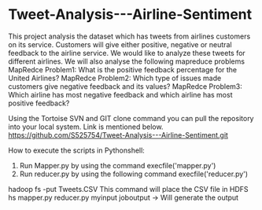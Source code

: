 # Tweet-Analysis---Airline-Sentiment
This project analysis the dataset which has tweets from airlines customers on its service.
Customers will give either positive, negative or neutral feedback to the airline service. We would like to analyze these tweets for different airlines.
We will also analyse the following mapreduce problems
MapRedce Problem1:
What is the positive feedback percentage for the United Airlines?
MapRedce Problem2:
Which type of issues made customers give negative feedback and its values?
MapRedce Problem3:
Which airline has most negative feedback and which airline has most positive feedback?

Using the Tortoise SVN and GIT clone command you can pull the repository into your local system. Link is mentioned below.
https://github.com/S525754/Tweet-Analysis---Airline-Sentiment.git

How to execute the scripts in Pythonshell:
1) Run Mapper.py by using the command execfile('mapper.py')
2) Run reducer.py by using the following command execfile('reducer.py')


hadoop fs -put Tweets.CSV  This command will place the CSV file in HDFS
hs mapper.py reducer.py myinput joboutput  -> Will generate the output


